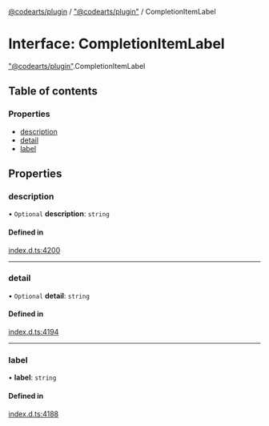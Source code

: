 [@codearts/plugin](../README.md) / ["@codearts/plugin"](../modules/_codearts_plugin_.md) / CompletionItemLabel

# Interface: CompletionItemLabel

["@codearts/plugin"](../modules/_codearts_plugin_.md).CompletionItemLabel

## Table of contents

### Properties

- [description](codearts_plugin_.CompletionItemLabel.md#description)
- [detail](codearts_plugin_.CompletionItemLabel.md#detail)
- [label](codearts_plugin_.CompletionItemLabel.md#label)

## Properties

### description

• `Optional` **description**: `string`

#### Defined in

[index.d.ts:4200](https://github.com/huaweicloud/cloudide-plugin-api/blob/a4193a8/index.d.ts#L4200)

___

### detail

• `Optional` **detail**: `string`

#### Defined in

[index.d.ts:4194](https://github.com/huaweicloud/cloudide-plugin-api/blob/a4193a8/index.d.ts#L4194)

___

### label

• **label**: `string`

#### Defined in

[index.d.ts:4188](https://github.com/huaweicloud/cloudide-plugin-api/blob/a4193a8/index.d.ts#L4188)
